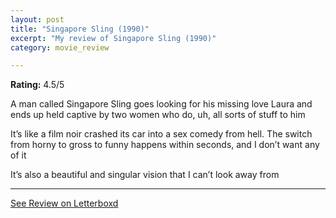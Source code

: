 ```yaml
---
layout: post
title: "Singapore Sling (1990)"
excerpt: "My review of Singapore Sling (1990)"
category: movie_review

---
```


**Rating:** 4.5/5

A man called Singapore Sling goes looking for his missing love Laura and ends up held captive by two women who do, uh, all sorts of stuff to him

It’s like a film noir crashed its car into a sex comedy from hell. The switch from horny to gross to funny happens within seconds, and I don’t want any of it

It’s also a beautiful and singular vision that I can’t look away from

<hr>

[See Review on Letterboxd](https://boxd.it/4gCfvP)
